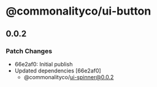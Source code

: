 # @commonalityco/ui-button

## 0.0.2

### Patch Changes

- 66e2af0: Initial publish
- Updated dependencies [66e2af0]
  - @commonalityco/ui-spinner@0.0.2
